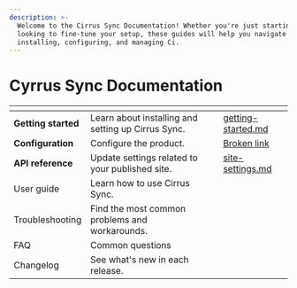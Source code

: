```yaml
---
description: >-
  Welcome to the Cirrus Sync Documentation! Whether you're just starting out or
  looking to fine-tune your setup, these guides will help you navigate
  installing, configuring, and managing Ci.
---
```


# Cyrrus Sync Documentation



<table data-view="cards" data-full-width="false"><thead><tr><th></th><th></th><th data-hidden data-card-cover data-type="files"></th><th data-hidden data-card-target data-type="content-ref"></th></tr></thead><tbody><tr><td><strong>Getting started</strong></td><td>Learn about installing and setting up Cirrus Sync.</td><td></td><td><a href="getting-started.md">getting-started.md</a></td></tr><tr><td><strong>Configuration</strong></td><td>Configure the product.</td><td></td><td><a href="broken-reference">Broken link</a></td></tr><tr><td><strong>API reference</strong></td><td>Update settings related to your published site.</td><td></td><td><a href="publishing-documentation/site-settings.md">site-settings.md</a></td></tr><tr><td>User guide</td><td>Learn how to use Cirrus Sync.</td><td></td><td></td></tr><tr><td>Troubleshooting</td><td>Find the most common problems and workarounds.</td><td></td><td></td></tr><tr><td>FAQ</td><td>Common questions</td><td></td><td></td></tr><tr><td>Changelog</td><td>See what's new in each release.</td><td></td><td></td></tr></tbody></table>

